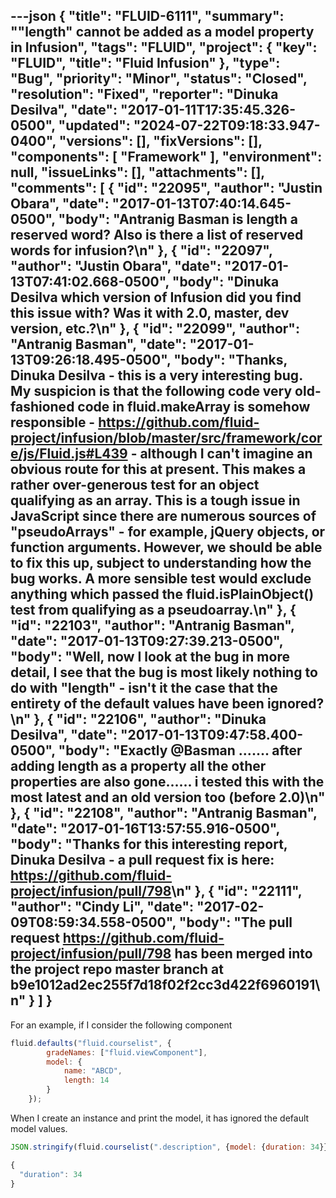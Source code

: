 ---json
{
  "title": "FLUID-6111",
  "summary": "\"length\" cannot be added as a model property in Infusion",
  "tags": "FLUID",
  "project": {
    "key": "FLUID",
    "title": "Fluid Infusion"
  },
  "type": "Bug",
  "priority": "Minor",
  "status": "Closed",
  "resolution": "Fixed",
  "reporter": "Dinuka Desilva",
  "date": "2017-01-11T17:35:45.326-0500",
  "updated": "2024-07-22T09:18:33.947-0400",
  "versions": [],
  "fixVersions": [],
  "components": [
    "Framework"
  ],
  "environment": null,
  "issueLinks": [],
  "attachments": [],
  "comments": [
    {
      "id": "22095",
      "author": "Justin Obara",
      "date": "2017-01-13T07:40:14.645-0500",
      "body": "Antranig Basman is length a reserved word? Also is there a list of reserved words for infusion?\n"
    },
    {
      "id": "22097",
      "author": "Justin Obara",
      "date": "2017-01-13T07:41:02.668-0500",
      "body": "Dinuka Desilva which version of Infusion did you find this issue with? Was it with 2.0, master, dev version, etc.?\n"
    },
    {
      "id": "22099",
      "author": "Antranig Basman",
      "date": "2017-01-13T09:26:18.495-0500",
      "body": "Thanks, Dinuka Desilva - this is a very interesting bug. My suspicion is that the following code very old-fashioned code in fluid.makeArray is somehow responsible - <https://github.com/fluid-project/infusion/blob/master/src/framework/core/js/Fluid.js#L439> - although I can't imagine an obvious route for this at present. This makes a rather over-generous test for an object qualifying as an array. This is a tough issue in JavaScript since there are numerous sources of \"pseudoArrays\" - for example, jQuery objects, or function arguments. However, we should be able to fix this up, subject to understanding how the bug works. A more sensible test would exclude anything which passed the fluid.isPlainObject() test from qualifying as a pseudoarray.\n"
    },
    {
      "id": "22103",
      "author": "Antranig Basman",
      "date": "2017-01-13T09:27:39.213-0500",
      "body": "Well, now I look at the bug in more detail, I see that the bug is most likely nothing to do with \"length\" - isn't it the case that the entirety of the default values have been ignored?\n"
    },
    {
      "id": "22106",
      "author": "Dinuka Desilva",
      "date": "2017-01-13T09:47:58.400-0500",
      "body": "Exactly @Basman ....... after adding length as a property all the other properties are also gone...... i tested this with the most latest and an old version too (before 2.0)\n"
    },
    {
      "id": "22108",
      "author": "Antranig Basman",
      "date": "2017-01-16T13:57:55.916-0500",
      "body": "Thanks for this interesting report, Dinuka Desilva - a pull request fix is here: <https://github.com/fluid-project/infusion/pull/798>\n"
    },
    {
      "id": "22111",
      "author": "Cindy Li",
      "date": "2017-02-09T08:59:34.558-0500",
      "body": "The pull request <https://github.com/fluid-project/infusion/pull/798> has been merged into the project repo master branch at b9e1012ad2ec255f7d18f02f2cc3d422f6960191\n"
    }
  ]
}
---
For an example, if I consider the following component

```javascript
fluid.defaults("fluid.courselist", {
        gradeNames: ["fluid.viewComponent"],
        model: {
            name: "ABCD",
            length: 14
        }
    });
```

When I create an instance and print the model, it has ignored the default model values.

```javascript
JSON.stringify(fluid.courselist(".description", {model: {duration: 34}}).model, null, 2)
```

```javascript
{
  "duration": 34
}
```

        